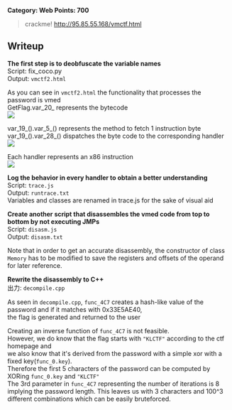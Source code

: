 **Category: Web Points: 700**
> crackme! http://95.85.55.168/vmctf.html

## Writeup
**The first step is to deobfuscate the variable names**  
Script: fix_coco.py  
Output: `vmctf2.html`  

As you can see in `vmctf2.html` the functionality that processes the password is vmed    
GetFlag.var_20_ represents the bytecode  
![](https://gyazo.com/45e3c6d6fa92ff94fc0b703a8bcc4d3b.png)  

var_19_().var_5_() represents the method to fetch 1 instruction byte  
var_19_().var_28_() dispatches the byte code to the corresponding handler  
![](https://gyazo.com/27b07a44aeee412b8cd98db2f17a414c.png)

Each handler represents an x86 instruction  
![](https://gyazo.com/3fca3bcbe6c044de2bb6817e7e6f94d7.png)

**Log the behavior in every handler to obtain a better understanding**  
Script: `trace.js`  
Output: `runtrace.txt`  
Variables and classes are renamed in trace.js for the sake of visual aid

**Create another script that disassembles the vmed code from top to bottom by not executing JMPs**  
Script: `disasm.js`  
Output: `disasm.txt`  

Note that in order to get an accurate disassembly, the constructor of class `Memory` has to be modified to 
save the registers and offsets of the operand for later reference.

**Rewrite the disassembly to C++**  
出力: `decompile.cpp`

As seen in `decompile.cpp`, `func_4C7` creates a hash-like value of the password and if it matches with 0x33E5AE40,   
the flag is generated and returned to the user  

Creating an inverse function of `func_4C7` is not feasible.  
However, we do know that the flag starts with `"KLCTF"` according to the ctf homepage and   
we also know that it's derived from the password with a simple xor with a fixed key(`func_0.key`).  
Therefore the first 5 characters of the password can be computed by XORing `func_0.key` and `"KLCTF"`  
The 3rd parameter in `func_4C7` representing the number of iterations is 8 implying the password length. 
This leaves us with 3 characters and 100^3 different combinations which can be easily bruteforced.  
